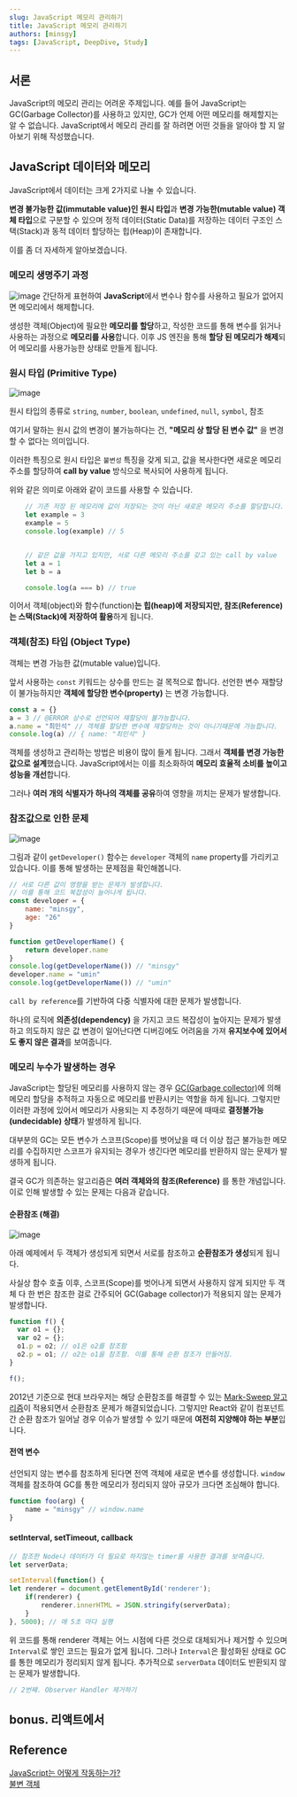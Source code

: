 ```yaml
---
slug: JavaScript 메모리 관리하기
title: JavaScript 메모리 관리하기
authors: [minsgy]
tags: [JavaScript, DeepDive, Study]
---
```


## 서론

JavaScript의 메모리 관리는 어려운 주제입니다. 예를 들어 JavaScript는 GC(Garbage Collector)를 사용하고 있지만, GC가 언제 어떤 메모리를 해제할지는 알 수 없습니다. JavaScript에서 메모리 관리를 잘 하려면 어떤 것들을 알아야 할 지 알아보기 위해 작성했습니다.

## JavaScript 데이터와 메모리

JavaScript에서 데이터는 크게 2가지로 나눌 수 있습니다.

**변경 불가능한 값(immutable value)인 원시 타입**과 **변경 가능한(mutable value) 객체 타입**으로 구분할 수 있으며 정적 데이터(Static Data)를 저장하는 데이터 구조인 스택(Stack)과 동적 데이터 할당하는 힙(Heap)이 존재합니다.

이를 좀 더 자세하게 알아보겠습니다. 

### 메모리 생명주기 과정

![image](https://user-images.githubusercontent.com/60251579/190898884-3f7d3777-8e62-4429-baf2-371f0ae23d66.png)
간단하게 표현하여 **JavaScript**에서 변수나 함수를 사용하고 필요가 없어지면 메모리에서 해제합니다.

생성한 객체(Object)에 필요한 **메모리를 할당**하고, 작성한 코드를 통해 변수를 읽거나 사용하는 과정으로 **메모리를 사용**합니다. 이후 JS 엔진을 통해 **할당 된 메모리가 해제**되어 메모리를 사용가능한 상태로 만들게 됩니다.


### 원시 타입 (Primitive Type)

![image](https://user-images.githubusercontent.com/60251579/190897442-875ae942-8993-41f0-b4f5-c73a3b2e16a3.png)

원시 타입의 종류로 `string`, `number`, `boolean`, `undefined`, `null`, `symbol`, 참조

여기서 말하는 원시 값의 변경이 불가능하다는 건, **"메모리 상 할당 된 변수 값"** 을 변경할 수 없다는 의미입니다. 

이러한 특징으로 원시 타입은 `불변성` 특징을 갖게 되고, 값을 복사한다면 새로운 메모리 주소를 할당하여 **call by value** 방식으로 복사되어 사용하게 됩니다.

위와 같은 의미로 아래와 같이 코드를 사용할 수 있습니다.

```js
	// 기존 저장 된 메모리에 값이 저장되는 것이 아닌 새로운 메모리 주소를 할당합니다.
	let example = 3
	example = 5
	console.log(example) // 5 


	// 같은 값을 가지고 있지만, 서로 다른 메모리 주소를 갖고 있는 call by value 
	let a = 1
	let b = a

	console.log(a === b) // true 
```

이어서 객체(object)와 함수(function)**는 힙(heap)에 저장되지만, 참조(Reference)는 스택(Stack)에 저장하여 활용**하게 됩니다. 

### 객체(참조) 타입 (Object Type) 

객체는 변경 가능한 값(mutable value)입니다. 

앞서 사용하는  `const` 키워드는 상수를 만드는 걸 목적으로 합니다. 
선언한 변수 재할당이 불가능하지만 **객체에 할당한 변수(property)** 는 변경 가능합니다.

```js
const a = {}
a = 3 // @ERROR 상수로 선언되어 재할당이 불가능합니다.
a.name = "최민석" // 객체를 할당한 변수에 재할당하는 것이 아니기때문에 가능합니다.
console.log(a) // { name: "최민석" }
```

객체를 생성하고 관리하는 방법은 비용이 많이 들게 됩니다. 그래서 **객체를 변경 가능한 값으로 설계**했습니다.
JavaScript에서는 이를 최소화하여 **메모리 효율적 소비를 높이고 성능을 개선**합니다.

그러나 **여러 개의 식별자가 하나의 객체를 공유**하여 영향을 끼치는 문제가 발생합니다.

### 참조값으로 인한 문제 

![image](https://user-images.githubusercontent.com/60251579/190900382-bfc3ab00-be1f-4195-80e8-048a374833ac.png)

그림과 같이 `getDeveloper()` 함수는 `developer` 객체의 `name` property를 가리키고 있습니다. 
이를 통해 발생하는 문제점을 확인해봅니다.

```js
// 서로 다른 값이 영향을 받는 문제가 발생합니다.
// 이를 통해 코드 복잡성이 늘어나게 됩니다.
const developer = {
	name: "minsgy",
	age: "26"
}

function getDeveloperName() {
	return developer.name
}
console.log(getDeveloperName()) // "minsgy"
developer.name = "umin"
console.log(getDeveloperName()) // "umin"
```

`call by reference`를 기반하여 다중 식별자에 대한 문제가 발생합니다.

하나의 로직에 **의존성(dependency)** 을 가지고 코드 복잡성이 높아지는 문제가 발생하고 의도하지 않은 값 변경이 일어난다면 디버깅에도 어려움을 가져 **유지보수에 있어서도 좋지 않은 결과**를 보여줍니다.


### 메모리 누수가 발생하는 경우

JavaScript는 할당된 메모리를 사용하지 않는 경우 [GC(Garbage collector)](https://developer.mozilla.org/ko/docs/Web/JavaScript/Memory_Management)에 의해 메모리 할당을 추적하고 자동으로 메모리를 반환시키는 역할을 하게 됩니다. 그렇지만 이러한 과정에 있어서 메모리가 사용되는 지 추정하기 때문에 때때로 **결정불가능(undecidable) 상태**가 발생하게 됩니다.

대부분의 GC는 모든 변수가 스코프(Scope)를 벗어났을 때 더 이상 접근 불가능한 메모리를 수집하지만 스코프가 유지되는 경우가 생긴다면 메모리를 반환하지 않는 문제가 발생하게 됩니다.

결국 GC가 의존하는 알고리즘은 **여러 객체와의 참조(Reference)** 를 통한 개념입니다. 
이로 인해 발생할 수 있는 문제는 다음과 같습니다.

#### 순환참조 (해결)

![image](https://user-images.githubusercontent.com/60251579/190912024-41c28c81-2deb-46e1-9596-49e1d1eea2e8.png)

아래 예제에서 두 객체가 생성되게 되면서 서로를 참조하고 **순환참조가 생성**되게 됩니다.

사실상 함수 호출 이후, 스코프(Scope)를 벗어나게 되면서 사용하지 않게 되지만 두 객체 다 한 번은 참조한 걸로 간주되어 GC(Gabage collector)가 적용되지 않는 문제가 발생합니다.

```js
function f() {  
  var o1 = {};  
  var o2 = {};  
  o1.p = o2; // o1은 o2를 참조함  
  o2.p = o1; // o2는 o1을 참조함. 이를 통해 순환 참조가 만들어짐.  
}

f();
```

2012년 기준으로 현대 브라우저는 해당 순환참조를 해결할 수 있는 [Mark-Sweep 알고리즘](https://www.geeksforgeeks.org/mark-and-sweep-garbage-collection-algorithm/)이 적용되면서 순환참조 문제가 해결되었습니다. 그렇지만 React와 같이 컴포넌트 간 순환 참조가 일어날 경우 이슈가 발생할 수 있기 때문에 **여전히 지양해야 하는 부분**입니다.


#### 전역 변수

선언되지 않는 변수를 참조하게 된다면 전역 객체에 새로운 변수를 생성합니다.
`window` 객체를 참조하여 GC를 통한 메모리가 정리되지 않아 규모가 크다면 조심해야 합니다.

```js
function foo(arg) {
	name = "minsgy" // window.name
}
```


#### setInterval, setTimeout, callback

```js
// 참조한 Node나 데이터가 더 필요로 하지않는 timer를 사용한 결과를 보여줍니다.
let serverData;

setInterval(function() {  
let renderer = document.getElementById('renderer');  
	if(renderer) {  
		renderer.innerHTML = JSON.stringify(serverData);  
	}  
}, 5000); // 매 5초 마다 실행
```

위 코드를 통해 renderer 객체는 어느 시점에 다른 것으로 대체되거나 제거할 수 있으며 `Interval`로 쌓인 코드는 필요가 없게 됩니다. 그러나 `Interval`은 활성화된 상태로 GC를 통한 메모리가 정리되지 않게 됩니다. 추가적으로 `serverData` 데이터도 반환되지 않는 문제가 발생합니다.

```js
// 2번째. Observer Handler 제거하기

```






## bonus. 리액트에서







## Reference

[JavaScript는 어떻게 작동하는가?](https://engineering.huiseoul.com/%EC%9E%90%EB%B0%94%EC%8A%A4%ED%81%AC%EB%A6%BD%ED%8A%B8%EB%8A%94-%EC%96%B4%EB%96%BB%EA%B2%8C-%EC%9E%91%EB%8F%99%ED%95%98%EB%8A%94%EA%B0%80-%EB%A9%94%EB%AA%A8%EB%A6%AC-%EA%B4%80%EB%A6%AC-4%EA%B0%80%EC%A7%80-%ED%9D%94%ED%95%9C-%EB%A9%94%EB%AA%A8%EB%A6%AC-%EB%88%84%EC%88%98-%EB%8C%80%EC%B2%98%EB%B2%95-5b0d217d788d)  
[불변 객체](https://ui.toast.com/posts/ko_20220217)